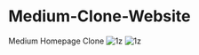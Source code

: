 # Medium-Clone-Website
Medium Homepage Clone
![1z](https://user-images.githubusercontent.com/67739721/221635500-f4f3c116-2f2b-4c5e-a1ec-e9af6da27f9d.png)
![1z](https://user-images.githubusercontent.com/67739721/221635724-a95fb1da-c426-416a-8dd5-fcf122359dc9.png)
